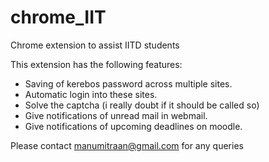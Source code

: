 # chrome_IIT
Chrome extension to assist IITD students

This extension has the following features:

- Saving of kerebos password across multiple sites.
- Automatic login into these sites.
- Solve the captcha (i really doubt if it should be called so)
- Give notifications of unread mail in webmail.
- Give notifications of upcoming deadlines on moodle.

Please contact manumitraan@gmail.com for any queries
